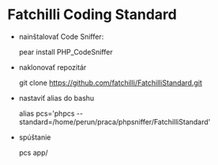 Fatchilli Coding Standard
=========================

- nainštalovať Code Sniffer:

  pear install PHP_CodeSniffer

- naklonovať repozitár

  git clone https://github.com/fatchilli/FatchilliStandard.git

- nastaviť alias do bashu

  alias pcs='phpcs --standard=/home/perun/praca/phpsniffer/FatchilliStandard'

- spúštanie

  pcs app/

